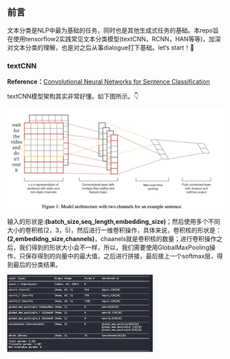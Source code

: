 ## 前言

文本分类是NLP中最为基础的任务，同时也是其他生成式任务的基础。本repo旨在使用tensorflow2实践常见文本分类模型(textCNN，RCNN，HAN等等)，加深对文本分类的理解，也是对之后从事dialogue打下基础。let‘s start！🤩

### textCNN

**Reference：**[Convolutional Neural Networks for Sentence Classiﬁcation](https://arxiv.org/abs/1408.5882)

textCNN模型架构其实非常好懂。如下图所示。👇

![](images/textCNNjpg.jpg)

输入的形状是:**(batch_size,seq_length,embedding_size)**；然后使用多个不同大小的卷积核(2，3，5)，然后进行一维卷积操作，具体来说，卷积核的形状是：**(2,embedidng_size,channels)**，chaanels就是卷积核的数量；进行卷积操作之后，我们得到的形状大小会不一样，所以，我们需要使用GlobalMaxPooling操作，只保存得到的向量中的最大值，之后进行拼接，最后接上一个softmax层，得到最后的分类结果。

<img src="images/textcnn.jpg" style="zoom: 33%;" />


